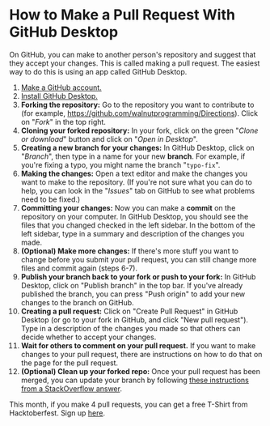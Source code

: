 # How to Make a Pull Request With GitHub Desktop

On GitHub, you can make to another person's repository and suggest that they accept your changes. This is called making a pull request. The easiest way to do this is using an app called GitHub Desktop. 

1. [Make a GitHub account.](https://github.com/) 
2. [Install GitHub Desktop.](https://desktop.github.com)
3. **Forking the repository:** Go to the repository you want to contribute to (for example, <https://github.com/walnutprogramming/Directions>). Click on "*Fork*" in the top right. 
4. **Cloning your forked repository:** In your fork, click on the green "*Clone or download*" button and click on "*Open in Desktop*". 
5. **Creating a new branch for your changes:** In GitHub Desktop, click on "*Branch*", then type in a name for your new **branch**. For example, if you're fixing a typo, you might name the branch "`typo-fix`". 
6. **Making the changes:** Open a text editor and make the changes you want to make to the repository. (If you're not sure what you can do to help, you can look in the "*Issues*" tab on GitHub to see what problems need to be fixed.)
7. **Committing your changes:** Now you can make a **commit** on the repository on your computer. In GitHub Desktop, you should see the files that you changed checked in the left sidebar. In the bottom of the left sidebar, type in a summary and description of the changes you made. 
8. **(Optional) Make more changes:** If there's more stuff you want to change before you submit your pull request, you can still change more files and commit again (steps 6-7).
9. **Publish your branch back to your fork or push to your fork:** In GitHub Desktop, click on "Publish branch" in the top bar. If you've already published the branch, you can press "Push origin" to add your new changes to the branch on GitHub. 
10. **Creating a pull request:** Click on "Create Pull Request" in GitHub Desktop (or go to your fork in GitHub, and click "New pull request"). Type in a description of the changes you made so that others can decide whether to accept your changes. 
11. **Wait for others to comment on your pull request.** If you want to make changes to your pull request, there are instructions on how to do that on the page for the pull request. 
12. **(Optional) Clean up your forked repo:** Once your pull request has been merged, you can update your branch by following [these instructions from a StackOverflow answer](https://stackoverflow.com/questions/46110615/how-to-sync-your-forked-repo-with-original-repo-in-github-desktop/53538020#53538020).

This month, if you make 4 pull requests, you can get a free T-Shirt from Hacktoberfest. Sign up [here](https://hacktoberfest.digitalocean.com/).
